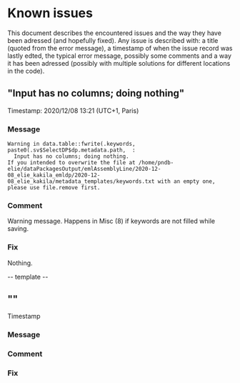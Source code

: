 # Known issues

This document describes the encountered issues and the way they have been adressed (and hopefully fixed). Any issue is described with: a title (quoted from the error message), a timestamp of when the issue record was lastly edted, the typical error message, possibly some comments and a way it has been adressed (possibly with multiple solutions for different locations in the code).

## "Input has no columns; doing nothing"

Timestamp: 2020/12/08 13:21 (UTC+1, Paris)

### Message 

```
Warning in data.table::fwrite(.keywords, paste0(.sv$SelectDP$dp.metadata.path,  :
  Input has no columns; doing nothing.
If you intended to overwrite the file at /home/pndb-elie/dataPackagesOutput/emlAssemblyLine/2020-12-08_elie_kakila_emldp/2020-12-08_elie_kakila/metadata_templates/keywords.txt with an empty one, please use file.remove first.
```

### Comment

Warning message. Happens in Misc (8) if keywords are not filled while saving.

### Fix

Nothing.

-- template --

## ""

Timestamp

### Message

### Comment

### Fix
